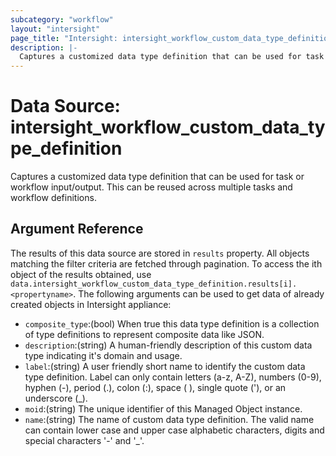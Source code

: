 ```yaml
---
subcategory: "workflow"
layout: "intersight"
page_title: "Intersight: intersight_workflow_custom_data_type_definition"
description: |-
  Captures a customized data type definition that can be used for task or workflow input/output. This can be reused across multiple tasks and workflow definitions.
---
```


# Data Source: intersight_workflow_custom_data_type_definition
Captures a customized data type definition that can be used for task or workflow input/output. This can be reused across multiple tasks and workflow definitions.
## Argument Reference
The results of this data source are stored in `results` property.
All objects matching the filter criteria are fetched through pagination.
To access the ith object of the results obtained, use `data.intersight_workflow_custom_data_type_definition.results[i].<propertyname>`.
The following arguments can be used to get data of already created objects in Intersight appliance:
* `composite_type`:(bool) When true this data type definition is a collection of type definitions to represent composite data like JSON. 
* `description`:(string) A human-friendly description of this custom data type indicating it's domain and usage. 
* `label`:(string) A user friendly short name to identify the custom data type definition. Label can only contain letters (a-z, A-Z), numbers (0-9), hyphen (-), period (.), colon (:), space ( ), single quote ('), or an underscore (_). 
* `moid`:(string) The unique identifier of this Managed Object instance. 
* `name`:(string) The name of custom data type definition. The valid name can contain lower case and upper case alphabetic characters, digits and special characters '-' and '_'. 
 